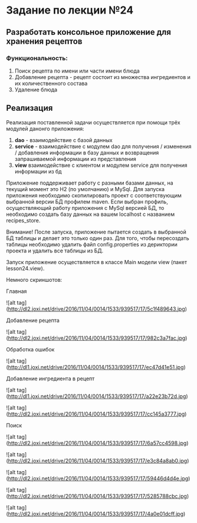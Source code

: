 # Задание по лекции №24

## Разработать консольное приложение для хранения рецептов
 
### Функциональность:

1. Поиск рецепта по имени или части имени блюда
2. Добавление рецепта - рецепт состоит из множества ингредиентов и их количественного состава
3. Удаление блюда


## Реализация

Реализация поставленной задачи осуществляется при помощи
трёх модулей данонго приложения:

1. **dao** - взаимодействие с базой данных
2. **service** - взаимодействие с модулем dao для получения / изменения / добавления
информации в базу данных и возвращения запрашиваемой информации из представления
3. **view** взаимодействие с клиентом и модулем service для получения информации из бд


Приложение поддерживает работу с разными базами данных, на текущий момент
это H2 (по умолчанию) и MySql. Для запуска приложения необходимо скопилировать 
проект с соответствующим выбранной версии БД профилем maven.
Если выбран профиль, осуществляющий работу приложения с MySql версией БД, то 
необходимо создать базу данных на вашем localhost с названием recipes_store.

Внимание! После запуска, приложение пытается создать в выбранной БД
таблицы и делает это только один раз. Для того, чтобы пересоздать таблицы 
необходимо удалить файл config.properties из дериктории проекта и 
удалить все таблицы из БД.

Запуск приложение осуществляется в классе Main модели view (пакет lesson24.view).

Немного скриншотов:

Главная

![alt tag] (http://dl2.joxi.net/drive/2016/11/04/0014/1533/939517/17/5c1f489643.jpg)

Добавление рецепта

![alt tag] (http://dl2.joxi.net/drive/2016/11/04/0014/1533/939517/17/982c3a7fac.jpg)


Обработка ошибок

![alt tag] (http://dl1.joxi.net/drive/2016/11/04/0014/1533/939517/17/ec47d41e51.jpg)


Добавление ингредиента в рецепт

![alt tag] (http://dl1.joxi.net/drive/2016/11/04/0014/1533/939517/17/a22e23b72d.jpg)

![alt tag] (http://dl2.joxi.net/drive/2016/11/04/0014/1533/939517/17/cc145a3777.jpg)


Поиск

![alt tag] (http://dl2.joxi.net/drive/2016/11/04/0014/1533/939517/17/6a57cc4598.jpg)

![alt tag] (http://dl2.joxi.net/drive/2016/11/04/0014/1533/939517/17/e3c84a8ab0.jpg)

![alt tag] (http://dl2.joxi.net/drive/2016/11/04/0014/1533/939517/17/59446d4d4e.jpg)

![alt tag] (http://dl2.joxi.net/drive/2016/11/04/0014/1533/939517/17/5285788cbc.jpg)

![alt tag] (http://dl2.joxi.net/drive/2016/11/04/0014/1533/939517/17/4a0e01dcff.jpg)

